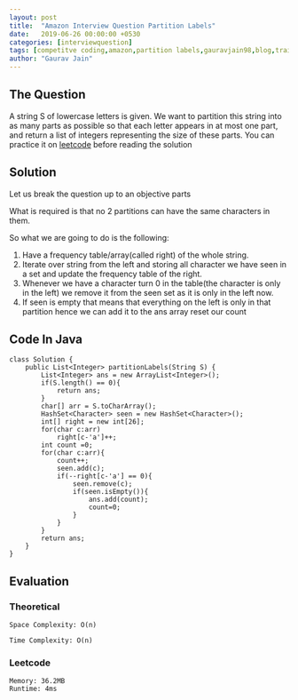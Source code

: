 ```yaml
---
layout: post
title:  "Amazon Interview Question Partition Labels"
date:   2019-06-26 00:00:00 +0530
categories: [interviewquestion]
tags: [competitve coding,amazon,partition labels,gauravjain98,blog,training]
author: "Gaurav Jain"
---
```


## The Question
    
A string <italic>S</italic> of lowercase letters is given. We want to partition this string into as many parts as possible so that each letter appears in at most one part, and return a list of integers representing the size of these parts. 
You can practice it on [leetcode](https://leetcode.com/problems/partition-labels/) before reading the solution

## Solution

Let us break the question up to an objective parts

What is required is that no 2 partitions can have the same characters in them.

So what we are going to do is the following:

1. Have a frequency table/array(called right) of the whole string.
2. Iterate over string from the left and storing all character we have seen in a set and update the frequency table of the right.
3. Whenever we have a character turn 0 in the table(the character is only in the left) we remove it from the seen set as it is only in the left now.
4. If seen is empty that means that everything on the left is only in that partition hence we can add it to the ans array reset our count 

## Code In Java
```
class Solution {
    public List<Integer> partitionLabels(String S) {
        List<Integer> ans = new ArrayList<Integer>();
        if(S.length() == 0){
            return ans;
        }
        char[] arr = S.toCharArray();
        HashSet<Character> seen = new HashSet<Character>();
        int[] right = new int[26];
        for(char c:arr)
            right[c-'a']++;
        int count =0;
        for(char c:arr){
            count++;
            seen.add(c);
            if(--right[c-'a'] == 0){
                seen.remove(c);
                if(seen.isEmpty()){
                    ans.add(count);
                    count=0;
                }
            }
        }
        return ans;
    }
}
```

## Evaluation

### Theoretical

    Space Complexity: O(n)

    Time Complexity: O(n)

### Leetcode

    Memory: 36.2MB
    Runtime: 4ms
